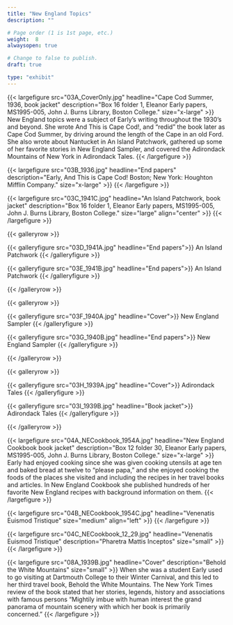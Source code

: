 ```yaml
---
title: "New England Topics"
description: ""

# Page order (1 is 1st page, etc.)
weight:  8
alwaysopen: true

# Change to false to publish.
draft: true

type: "exhibit"
---
```


{{< largefigure src="03A_CoverOnly.jpg"
                headline="Cape Cod Summer, 1936, book jacket"
                description="Box 16 folder 1, Eleanor Early papers, MS1995-005, John J. Burns Library, Boston College."
                size="x-large" >}}
New England topics were a subject of Early’s writing throughout the 1930’s and beyond. She wrote And This is Cape Cod!, and “redid” the book later as Cape Cod Summer, by driving around the length of the Cape in an old Ford. She also wrote about Nantucket in An Island Patchwork, gathered up some of her favorite stories in New England Sampler, and covered the Adirondack Mountains of New York in Adirondack Tales. 
{{< /largefigure >}}

{{< largefigure src="03B_1936.jpg"
                headline="End papers"
                description="Early, And This is Cape Cod! Boston; New York: Houghton Mifflin Company."
                size="x-large" >}}
{{< /largefigure >}}

{{< largefigure src="03C_1941C.jpg"
                headline="An Island Patchwork, book jacket"
                description="Box 16 folder 1, Eleanor Early papers, MS1995-005, John J. Burns Library, Boston College." 
                size="large" align="center" >}} 
{{< /largefigure >}}

{{< galleryrow >}}

{{< galleryfigure src="03D_1941A.jpg"
           headline="End papers">}} An Island Patchwork
{{< /galleryfigure >}}

{{< galleryfigure src="03E_1941B.jpg"
           headline="End papers">}} An Island Patchwork
{{< /galleryfigure >}}

{{< /galleryrow >}}

{{< galleryrow >}}

{{< galleryfigure src="03F_1940A.jpg"
           headline="Cover">}} New England Sampler
{{< /galleryfigure >}}

{{< galleryfigure src="03G_1940B.jpg"
           headline="End papers">}} New England Sampler
{{< /galleryfigure >}}

{{< /galleryrow >}}

{{< galleryrow >}}

{{< galleryfigure src="03H_1939A.jpg"
           headline="Cover">}} Adirondack Tales
{{< /galleryfigure >}}

{{< galleryfigure src="03I_1939B.jpg"
           headline="Book jacket">}} Adirondack Tales
{{< /galleryfigure >}}

{{< /galleryrow >}}

{{< largefigure src="04A_NECookbook_1954A.jpg"
                headline="New England Cookbook book jacket"
                description="Box 12 folder 30, Eleanor Early papers, MS1995-005, John J. Burns Library, Boston College."
                size="x-large" >}}
Early had enjoyed cooking since she was given cooking utensils at age ten and baked bread at twelve to “please papa,” and she enjoyed cooking the foods of the places she visited and including the recipes in her travel books and articles. In New England Cookbook she published hundreds of her favorite New England recipes with background information on them.
{{< /largefigure >}}

{{< largefigure src="04B_NECookbook_1954C.jpg"
                headline="Venenatis Euismod Tristique"
                size="medium"
                align="left" >}}
{{< /largefigure >}}

{{< largefigure src="04C_NECookbook_12_29.jpg"
                headline="Venenatis Euismod Tristique"
                description="Pharetra Mattis Inceptos"
                size="small" >}}
{{< /largefigure >}}

{{< largefigure src="08A_1939B.jpg"
                headline="Cover"
                description="Behold the White Mountains"
                size="small" >}}
When she was a student Early used to go visiting at Dartmouth College to their Winter Carnival, and this led to her third travel book, Behold the White Mountains. The New York Times review of the book stated that her stories, legends, history and associations with famous persons “Mightily imbue with human interest the grand panorama of mountain scenery with which her book is primarily concerned.” 
{{< /largefigure >}}
